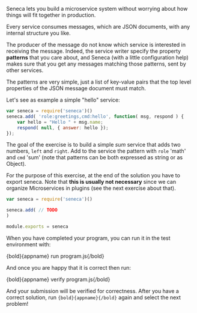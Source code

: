 Seneca lets you build a microservice system without worrying about how things will fit together in production.


Every service consumes messages, which are JSON documents, with any internal structure you like.


The producer of the message do not know which service is interested in receiving
the message. Indeed, the service writer specify the property **patterns** that you care about,
and Seneca (with a little configuration help) makes sure that you get any messages matching those patterns, sent by other services.


The patterns are very simple, just a list of key-value pairs that the top level properties of the JSON message document must match.

Let's see as example a simple "hello" service:

```javascript
var seneca = require('seneca')()
seneca.add( 'role:greetings,cmd:hello', function( msg, respond ) {
    var hello = "Hello " + msg.name;
    respond( null, { answer: hello });
});

```

The goal of the exercise is to build a simple *sum* service that
 adds two numbers, `left` and `right`. Add to the service the  pattern with `role` 'math' and `cmd` 'sum' (note that patterns
 can be both expressed as string or as Object).

For the purpose of this exercise, at the end of the solution you have to export seneca. Note that **this is usually
not necessary** since we can organize Microservices in plugins (see the next exercise about that).

``` javascript
var seneca = require('seneca')()

seneca.add( // TODO
)

module.exports = seneca
```

When you have completed your program, you can run it in the test
environment with:

  {bold}{appname} run program.js{/bold}

And once you are happy that it is correct then run:

  {bold}{appname} verify program.js{/bold}

And your submission will be verified for correctness. After you have
a correct solution, run `{bold}{appname}{/bold}` again and select the next problem!
